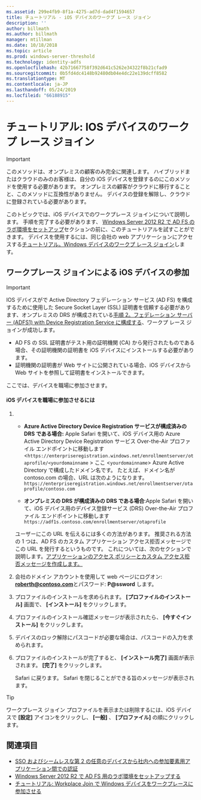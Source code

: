 ```yaml
---
ms.assetid: 299e4fb9-8f1a-4275-ad7d-dad4f1594657
title: チュートリアル - iOS デバイスのワークプ レース ジョイン
description: ''
author: billmath
ms.author: billmath
manager: mtillman
ms.date: 10/18/2018
ms.topic: article
ms.prod: windows-server-threshold
ms.technology: identity-adfs
ms.openlocfilehash: 42b71667758f392d641c5262e34322f8b21cfad9
ms.sourcegitcommit: 0b5fd4dc4148b92480db04e4dc22e139dcff8582
ms.translationtype: MT
ms.contentlocale: ja-JP
ms.lasthandoff: 05/24/2019
ms.locfileid: "66188915"
---
```

# <a name="walkthrough-workplace-join-with-an-ios-device"></a>チュートリアル: IOS デバイスのワークプ レース ジョイン


> [!IMPORTANT] 
> このメソッドは、オンプレミスの顧客のみ完全に関連します。 ハイブリッドまたはクラウドのみのお客様は、自分の iOS デバイスを登録するのにこのメソッドを使用する必要があります。 オンプレミスの顧客がクラウドに移行することと、このメソッドに互換性がありません。 デバイスの登録を解除し、クラウドに登録されている必要があります。 

このトピックでは、iOS デバイスでのワークプレース ジョインについて説明します。 手順を完了する必要があります、 [Windows Server 2012 R2 で AD FS のラボ環境をセットアップ](../../ad-fs/deployment/Set-up-the-lab-environment-for-AD-FS-in-Windows-Server-2012-R2.md)セクションの前に、このチュートリアルを試すことができます。 デバイスを使用するには、同じ会社の web アプリケーションにアクセスする[チュートリアル。Windows デバイスのワークプ レース ジョイン](Walkthrough--Workplace-Join-with-a-Windows-Device.md)します。


## <a name="join-an-ios-device-with-workplace-join"></a>ワークプレース ジョインによる iOS デバイスの参加

> [!IMPORTANT]
> IOS デバイスがで Active Directory フェデレーション サービス (AD FS) を構成するために使用した Secure Socket Layer (SSL) 証明書を信頼する必要があります、オンプレミスの DRS が構成されている[手順 2。フェデレーション サーバー (ADFS1) with Device Registration Service に構成する](../../ad-fs/deployment/Set-up-the-lab-environment-for-AD-FS-in-Windows-Server-2012-R2.md#BKMK_4)、ワークプ レース ジョインが成功します。
> 
> -   AD FS の SSL 証明書がテスト用の証明機関 (CA) から発行されたものである場合、その証明機関の証明書を iOS デバイスにインストールする必要があります。
> -   証明機関の証明書が Web サイトに公開されている場合、iOS デバイスから Web サイトを参照して証明書をインストールできます。

ここでは、デバイスを職場に参加させます。

#### <a name="to-join-an-ios-device-to-a-workplace"></a>iOS デバイスを職場に参加させるには

1.  -   **Azure Active Directory Device Registration サービスが構成済みの DRS である場合:** Apple Safari を開いて、iOS デバイス用の Azure Active Directory Device Registration サービス Over-the-Air プロファイル エンドポイントに移動します <`https://enterpriseregistration.windows.net/enrollmentserver/otaprofile/<yourdomainname` > ここ <`yourdomainname`> Azure Active Directory で構成したドメイン名です。 たとえば、ドメイン名が contoso.com の場合、URL は次のようになります。`https://enterpriseregistration.windows.net/enrollmentserver/otaprofile/contoso.com`

    -   **オンプレミスの DRS が構成済みの DRS である場合**:Apple Safari を開いて、iOS デバイス用のデバイス登録サービス (DRS) Over-the-Air プロファイル エンドポイントに移動します `https://adf1s.contoso.com/enrollmentserver/otaprofile`

    ユーザーにこの URL を伝えるには多くの方法があります。 推奨される方法の 1 つは、AD FS のカスタム アプリケーション アクセス拒否メッセージでこの URL を発行するというものです。 これについては、次のセクションで説明します。[アプリケーションのアクセス ポリシーとカスタム アクセス拒否メッセージを作成します。](https://docs.microsoft.com/azure/active-directory/active-directory-device-registration-on-premises-setup#create-an-application-access-policy-and-custom-access-denied-message)

2.  会社のドメイン アカウントを使用して web ページにログオン: **roberth@contoso.com**とパスワード:  **P@ssword** します。

3.  プロファイルのインストールを求められます。 **[プロファイルのインストール]** 画面で、 **[インストール]** をクリックします。

4.  プロファイルのインストール確認メッセージが表示されたら、 **[今すぐインストール]** をクリックします。

5.  デバイスのロック解除にパスコードが必要な場合は、パスコードの入力を求められます。

6.  プロファイルのインストールが完了すると、 **[インストール完了]** 画面が表示されます。 **[完了]** をクリックします。

    Safari に戻ります。 Safari を閉じることができる旨のメッセージが表示されます。

> [!TIP]
> ワークプレース ジョイン プロファイルを表示または削除するには、iOS デバイスで **[設定]** アイコンをクリックし、 **[一般]** 、 **[プロファイル]** の順にクリックします。

## <a name="see-also"></a>関連項目


- [SSO およびシームレスな第 2 の任意のデバイスから社内への参加要素用アプリケーション間での認証](Join-to-Workplace-from-Any-Device-for-SSO-and-Seamless-Second-Factor-Authentication-Across-Company-Applications.md)
- [Windows Server 2012 R2 で AD FS 用のラボ環境をセットアップする](../../ad-fs/deployment/Set-up-the-lab-environment-for-AD-FS-in-Windows-Server-2012-R2.md)
- [チュートリアル: Workplace Join で Windows デバイスをワークプレースに参加させる](Walkthrough--Workplace-Join-with-a-Windows-Device.md)



